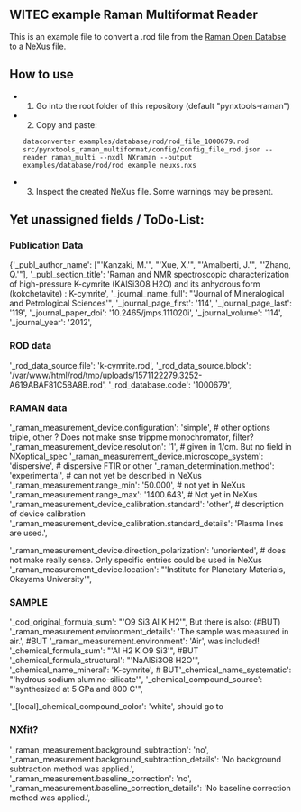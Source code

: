 ## WITEC example Raman Multiformat Reader
This is an example file to convert a .rod file from the [Raman Open Databse](https://solsa.crystallography.net/rod/) to a NeXus file.

## How to use
- 1. Go into the root folder of this repository (default "pynxtools-raman")
- 2. Copy and paste:
    ```
    dataconverter examples/database/rod/rod_file_1000679.rod src/pynxtools_raman_multiformat/config/config_file_rod.json --reader raman_multi --nxdl NXraman --output examples/database/rod/rod_example_neuxs.nxs
    ```
- 3. Inspect the created NeXus file. Some warnings may be present.

## Yet unassigned fields / ToDo-List:

### Publication Data
{'_publ_author_name': ["'Kanzaki, M.'", "'Xue, X.'", "'Amalberti, J.'", "'Zhang, Q.'"],
'_publ_section_title': 'Raman and NMR spectroscopic characterization of high-pressure K-cymrite  (KAlSi3O8 H2O) and its anhydrous form (kokchetavite) : K-cymrite',
'_journal_name_full': "'Journal of Mineralogical and Petrological Sciences'",
'_journal_page_first': '114',
'_journal_page_last': '119',
'_journal_paper_doi': '10.2465/jmps.111020i',
'_journal_volume': '114',
'_journal_year': '2012',

### ROD data
'_rod_data_source.file': 'k-cymrite.rod',
'_rod_data_source.block': '/var/www/html/rod/tmp/uploads/1571122279.3252-A619ABAF81C5BA8B.rod',
'_rod_database.code': '1000679',



### RAMAN data
'_raman_measurement_device.configuration': 'simple', # other options triple, other ? Does not make snse trippme monochromator, filter?
'_raman_measurement_device.resolution': '1',        # given in 1/cm. But no field in NXoptical_spec
'_raman_measurement_device.microscope_system': 'dispersive',    # dispersive FTIR or other
'_raman_determination.method': 'experimental', # can not yet be described in NeXus
'_raman_measurement.range_min': '50.000', # not yet in NeXus
'_raman_measurement.range_max': '1400.643', # Not yet in NeXus
'_raman_measurement_device_calibration.standard': 'other', # description of device calibration
'_raman_measurement_device_calibration.standard_details': 'Plasma lines are used.',

'_raman_measurement_device.direction_polarization': 'unoriented', # does not make really sense. Only specific entries could be used in NeXus
'_raman_measurement_device.location': "'Institute for Planetary Materials, Okayama University'",

### SAMPLE
'_cod_original_formula_sum': "'O9 Si3 Al K H2'",
But there is also: (#BUT)
'_raman_measurement.environment_details': 'The sample was measured in air.', #BUT '_raman_measurement.environment': 'Air', was included!
'_chemical_formula_sum': "'Al H2 K O9 Si3'", #BUT '_chemical_formula_structural': "'NaAlSi3O8 H2O'",
'_chemical_name_mineral': 'K-cymrite', # BUT'_chemical_name_systematic': "'hydrous sodium alumino-silicate'",
'_chemical_compound_source': "'synthesized at 5 GPa and 800 C'",

'_[local]_chemical_compound_color': 'white', should go to 

### NXfit?
'_raman_measurement.background_subtraction': 'no',
'_raman_measurement.background_subtraction_details': 'No background subtraction method was applied.',
'_raman_measurement.baseline_correction': 'no',
'_raman_measurement.baseline_correction_details': 'No baseline correction method was applied.',